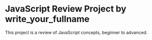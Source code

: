 # JavaScript Review Project by write_your_fullname
This project is a review of JavaScript concepts, beginner to advanced.